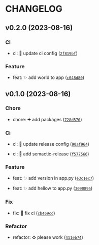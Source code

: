 # CHANGELOG



## v0.2.0 (2023-08-16)

### Ci

* ci: :wrench: update ci config ([`2f819bf`](https://github.com/Pranav-Bobde/test-sai/commit/2f819bf3ea08031558c296c759dd1ef0432215b5))

### Feature

* feat: :sparkles: add world to app ([`c048d80`](https://github.com/Pranav-Bobde/test-sai/commit/c048d807a4eca60a8b72a904465c048958f548ab))


## v0.1.0 (2023-08-16)

### Chore

* chore: :heavy_plus_sign: add packages ([`728d570`](https://github.com/Pranav-Bobde/test-sai/commit/728d570b7ee81672e85cdc608a845af55f88ab98))

### Ci

* ci: :wrench: update release config ([`90af964`](https://github.com/Pranav-Bobde/test-sai/commit/90af964108fe7f96a19b0f683bc660cef7bd3ae7))

* ci: :wrench: add semactic-release ([`f577566`](https://github.com/Pranav-Bobde/test-sai/commit/f577566f93b16cf447612c0cacca52c72ca6e098))

### Feature

* feat: :sparkles: add version in app.py ([`e3c1ec7`](https://github.com/Pranav-Bobde/test-sai/commit/e3c1ec747c9db1e3676f8db59e253af62ebe6bd0))

* feat: :sparkles: add hellow to app.py ([`3090895`](https://github.com/Pranav-Bobde/test-sai/commit/3090895c8cb87746015f797da7a08b70f8997e19))

### Fix

* fix: :bug: fix ci ([`cb469cd`](https://github.com/Pranav-Bobde/test-sai/commit/cb469cd180dfed4f37e61e85775a81f5d3df2ba7))

### Refactor

* refactor: :recycle: please work ([`411eb74`](https://github.com/Pranav-Bobde/test-sai/commit/411eb74268742409399ded846dc1ef4b9167276f))
